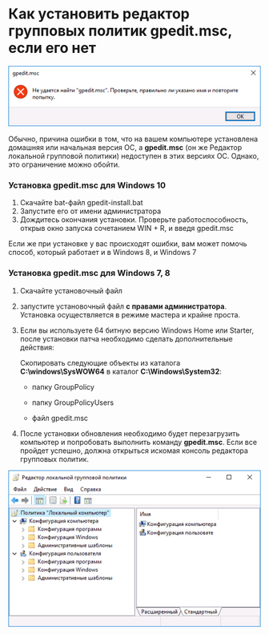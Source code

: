 # Как установить редактор групповых политик gpedit.msc, если его нет

  ![Ошибка gpedit.msc](/images/gpedit/cannot_find_gpedit_error.png "Ошибка - редактор групповых политик не найден")
  
Обычно, причина ошибки в том, что на вашем компьютере установлена домашняя или начальная версия ОС, а **gpedit.msc** (он же Редактор локальной групповой политики) недоступен в этих версиях ОС. Однако, это ограничение можно обойти.

### Установка gpedit.msc для Windows 10

1. Скачайте bat-файл gpedit-install.bat
2. Запустите его от имени администратора
3. Дождитесь окончания установки. Проверьте работоспособность, открыв окно запуска сочетанием WIN + R, и введя gpedit.msc

Если же при установке у вас происходят ошибки, вам может помочь способ, который работает и в Windows 8, и Windows 7

### Установка gpedit.msc для Windows 7, 8

1. Скачайте установочный файл
2. запустите установочный файл **с правами администратора**. Установка осуществляется в режиме мастера и крайне проста.
3. Если вы используете 64 битную версию Windows Home или Starter, после установки патча необходимо сделать дополнительные действия:
   
   Скопировать следующие объекты из каталога **C:\windows\SysWOW64** в каталог **C:\Windows\System32**:
 
   + папку GroupPolicy
   
   + папку GroupPolicyUsers
   
   + файл gpedit.msc

4. После установки обновления необходимо будет перезагрузить компьютер и попробовать выполнить команду **gpedit.msc**. Если все пройдет успешно, должна открыться искомая консоль редактора групповых политик.

![Редактор групповых политик gpedit.msc](/images/gpedit/gpedit_main.png "Окно редактора групповых политик")
